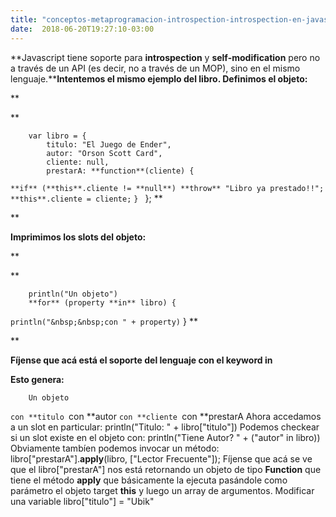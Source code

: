 ```yaml
---
title: "conceptos-metaprogramacion-introspection-introspection-en-javascript"
date:  2018-06-20T19:27:10-03:00
---
```



**Javascript tiene soporte para **introspection** y **self-modification** pero no a través de un API (es decir, no a través de un MOP), sino en el mismo lenguaje.****Intentemos el mismo ejemplo del libro. Definimos el objeto:**

**

**




        var libro = { 
            titulo: "El Juego de Ender",
            autor: "Orson Scott Card",  
            cliente: null,
            prestarA: **function**(cliente) {
 `**if** (**this**.cliente != **null**) **throw** "Libro ya prestado!!";`
 `**this**.cliente = cliente;`
 `} `
        };
**

**

**Imprimimos los slots del objeto:**

**

**




        

        println("Un objeto")
        **for** (property **in** libro) {
 `println("&nbsp;&nbsp;con " + property)`
        }
**

**

**Fíjense que acá está el soporte del lenguaje con el keyword in**

**Esto genera:**





        Un objeto
 `con **titulo
 `con **autor
 `con **cliente
 `con **prestarA
Ahora accedamos a un slot en particular:
        println("Titulo: " + libro["titulo"])
Podemos checkear si un slot existe en el objeto con:
        println("Tiene Autor? " + ("autor" in libro))
Obviamente tambíen podemos invocar un método:
        libro["prestarA"].**apply**(libro, ["Lector Frecuente"]);
Fíjense que acá se ve que el libro["prestarA"] nos está retornando un objeto de tipo **Function** que tiene el método **apply** que básicamente la ejecuta pasándole como parámetro el objeto target **this** y luego un array de argumentos.
Modificar una variable
        libro["titulo"] = "Ubik"